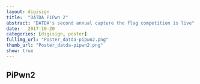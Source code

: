 ```yaml
---
layout: digisign
title:  "DATDA PiPwn 2"
abstract: "DATDA's second annual capture the flag competition is live"
date:   2017-10-20
categories: [digisign, poster]
fullimg_url: "Poster_datda-pipwn2.png"
thumb_url: "Poster_datda-pipwn2.png"
show: true
---
```

## PiPwn2
